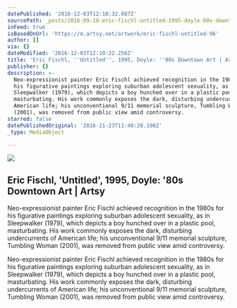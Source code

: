 ```yaml
---
datePublished: '2016-12-03T12:10:32.087Z'
sourcePath: _posts/2016-09-18-eric-fischl-untitled-1995-doyle-80s-downtown-art-or-ar.md
inFeed: true
isBasedOnUrl: 'https://m.artsy.net/artwork/eric-fischl-untitled-96'
author: []
via: {}
dateModified: '2016-12-03T12:10:22.256Z'
title: 'Eric Fischl, ''Untitled'', 1995, Doyle: ''80s Downtown Art | Artsy'
publisher: {}
description: >-
  Neo-expressionist painter Eric Fischl achieved recognition in the 1980s for
  his figurative paintings exploring suburban adolescent sexuality, as in
  Sleepwalker (1979), which depicts a boy hunched over in a plastic pool,
  masturbating. His work commonly exposes the dark, disturbing undercurrents of
  American life; his unconventional 9/11 memorial sculpture, Tumbling Woman
  (2001), was removed from public view amid controversy.
starred: false
datePublishedOriginal: '2016-11-23T11:40:28.190Z'
_type: MediaObject

---
```

<article style=""><img src="https://imgflo.herokuapp.com/graph/2b2431f8e7ba7b0/e0c875638faab796ea2956821eb47f9e/noop.jpg?input=https%3A%2F%2Fd32dm0rphc51dk.cloudfront.net%2F6tOysOwByuIpLlYMKwXBjA%2Fnormalized.jpg" /><h1>Eric Fischl, 'Untitled', 1995, Doyle: '80s Downtown Art | Artsy</h1><p>Neo-expressionist painter Eric Fischl achieved recognition in the 1980s for his figurative paintings exploring suburban adolescent sexuality, as in Sleepwalker (1979), which depicts a boy hunched over in a plastic pool, masturbating. His work commonly exposes the dark, disturbing undercurrents of American life; his unconventional 9/11 memorial sculpture, Tumbling Woman (2001), was removed from public view amid controversy.</p></article>

Neo-expressionist painter Eric Fischl achieved recognition in the 1980s for his figurative paintings exploring suburban adolescent sexuality, as in Sleepwalker (1979), which depicts a boy hunched over in a plastic pool, masturbating. His work commonly exposes the dark, disturbing undercurrents of American life; his unconventional 9/11 memorial sculpture, Tumbling Woman (2001), was removed from public view amid controversy.
